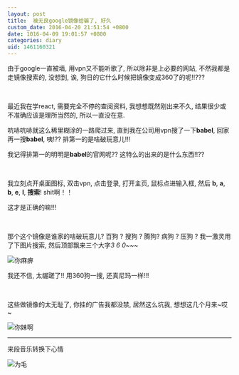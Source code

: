 ```yaml
---
layout: post
title:  被无良google镜像给骗了, 好久
custom_date: 2016-04-20 21:51:54 +0800
date: 1016-04-09 19:01:57 +0800
categories: diary
uid: 1461160321
---
```

由于google一直被墙, 用vpn又不能听歌了, 所以除非是上必要的网站, 不然我都是走镜像搜索的,
没想到, 诶, 狗日的它什么时候把镜像变成360了的呢!!???

<br>

最近我在学react, 需要完全不停的查阅资料, 我想想既然刚出来不久, 结果很少或不准确应该是理所当然的, 所以一直没在意.

吭哧吭哧就这么稀里糊涂的一路爬过来, 直到我在公司用vpn搜了一下**babel**, 回家再一搜**babel**, 咦!?? 排第一的是啥破玩意儿!!!

我记得排第一的明明是**babel**的官网呢?? 这特么的出来的是什么东西!!?? 

<br>

我立刻点开桌面图标, 双击vpn, 点击登录, 打开主页, 鼠标点进输入框, 然后 **b**, **a**, **b**, **e**, **l**, **搜索**! shit啊！！

这才是正确的嘛!!!

<br>

那个这个镜像是谁家的啥破玩意儿? 百狗 ? 搜狗 ? 腾狗? 病狗 ? 压狗 ? 我一激灵用了下图片搜索, 然后顶部飘来三个大字*3* *6* *0*~~~

![你麻痹](http://ww2.sinaimg.cn/small/6ff2374djw1f33ir7jfzuj20320320sj.jpg)

我还不信, 太龌蹉了!! 用360狗一搜, 还真尼玛一样!!! 

<br>

这些做镜像的太无耻了, 你挂的广告我都没禁, 居然这么坑我, 想想这几个月来~哎~

![你妹啊](http://ww2.sinaimg.cn/small/6ff2374djw1f33ixnqf0qg203h03m3z0.gif)


**************************
来段音乐转换下心情

<script type="text/javascript" src="http://www.xiami.com/widget/player-single?uid=0&sid=1771256470&mode=js"></script>

![为毛](http://ww3.sinaimg.cn/mw690/6ff2374djw1f33j9i3gt9j20f40hbgnf.jpg)



